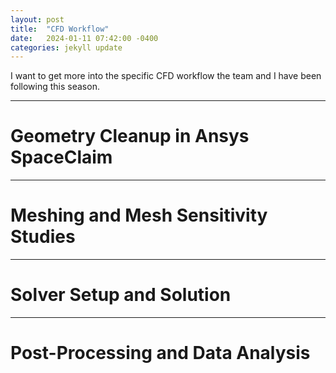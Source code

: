 ```yaml
---
layout: post
title:  "CFD Workflow"
date:   2024-01-11 07:42:00 -0400
categories: jekyll update
---
```

I want to get more into the specific CFD workflow the team and I have been following this season.

---
# Geometry Cleanup in Ansys SpaceClaim


---
# Meshing and Mesh Sensitivity Studies


---
# Solver Setup and Solution


---
# Post-Processing and Data Analysis
